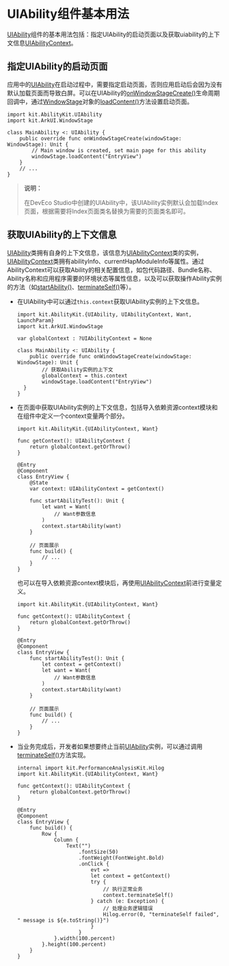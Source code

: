 # UIAbility组件基本用法

[UIAbility](../../../API_Reference/source_zh_cn/apis/AbilityKit/cj-apis-app-ability-ui_ability.md#class-uiability)组件的基本用法包括：指定UIAbility的启动页面以及获取uiability的上下文信息[UIAbilityContext](../../../API_Reference/source_zh_cn/apis/AbilityKit/cj-apis-app-ability-ui_ability.md#class-uiabilitycontext)。

## 指定UIAbility的启动页面

应用中的[UIAbility](../../../API_Reference/source_zh_cn/apis/AbilityKit/cj-apis-app-ability-ui_ability.md#class-uiability)在启动过程中，需要指定启动页面，否则应用启动后会因为没有默认加载页面而导致白屏。可以在UIAbility的[onWindowStageCreate()](../../../API_Reference/source_zh_cn/apis/AbilityKit/cj-apis-app-ability-ui_ability.md#func-onwindowstagecreatewindowstage)生命周期回调中，通过[WindowStage](../../../API_Reference/source_zh_cn/arkui-cj/cj-apis-window.md#class-windowstage)对象的[loadContent()](../../../API_Reference/source_zh_cn/arkui-cj/cj-apis-window.md#class-windowstage)方法设置启动页面。

<!-- compile -->

```cangjie
import kit.AbilityKit.UIAbility
import kit.ArkUI.WindowStage

class MainAbility <: UIAbility {
    public override func onWindowStageCreate(windowStage: WindowStage): Unit {
        // Main window is created, set main page for this ability
        windowStage.loadContent("EntryView")
    }
    // ...
}
```

> **说明：**
>
> 在DevEco Studio中创建的UIAbility中，该UIAbility实例默认会加载Index页面，根据需要将Index页面类名替换为需要的页面类名即可。

## 获取UIAbility的上下文信息

[UIAbility](../../../API_Reference/source_zh_cn/apis/AbilityKit/cj-apis-app-ability-ui_ability.md#class-uiability)类拥有自身的上下文信息，该信息为[UIAbilityContext](../../../API_Reference/source_zh_cn/apis/AbilityKit/cj-apis-app-ability-ui_ability.md#class-uiabilitycontext)类的实例，[UIAbilityContext](../../../API_Reference/source_zh_cn/apis/AbilityKit/cj-apis-app-ability-ui_ability.md#class-uiabilitycontext)类拥有abilityInfo、currentHapModuleInfo等属性。通过AbilityContext可以获取Ability的相关配置信息，如包代码路径、Bundle名称、Ability名称和应用程序需要的环境状态等属性信息，以及可以获取操作Ability实例的方法（如[startAbility()](../../../API_Reference/source_zh_cn/apis/AbilityKit/cj-apis-app-ability-ui_ability.md#func-startabilitywant)、[terminateSelf()](../../../API_Reference/source_zh_cn/apis/AbilityKit/cj-apis-app-ability-ui_ability.md#func-terminateself)等）。

- 在UIAbility中可以通过`this.context`获取UIAbility实例的上下文信息。

  <!-- compile -->

  ```cangjie
  import kit.AbilityKit.{UIAbility, UIAbilityContext, Want, LaunchParam}
  import kit.ArkUI.WindowStage

  var globalContext : ?UIAbilityContext = None

  class MainAbility <: UIAbility {
      public override func onWindowStageCreate(windowStage: WindowStage): Unit {
          // 获取Ability实例的上下文
          globalContext = this.context
          windowStage.loadContent("EntryView")
    }
  }
  ```

- 在页面中获取UIAbility实例的上下文信息，包括导入依赖资源context模块和在组件中定义一个context变量两个部分。

  <!-- compile -->

  ```cangjie
  import kit.AbilityKit.{UIAbilityContext, Want}

  func getContext(): UIAbilityContext {
      return globalContext.getOrThrow()
  }

  @Entry
  @Component
  class EntryView {
      @State
      var context: UIAbilityContext = getContext()

      func startAbilityTest(): Unit {
          let want = Want(
              // Want参数信息
          )
          context.startAbility(want)
      }

      // 页面展示
      func build() {
          // ...
      }
  }
  ```

  也可以在导入依赖资源context模块后，再使用[UIAbilityContext](../../../API_Reference/source_zh_cn/apis/AbilityKit/cj-apis-app-ability-ui_ability.md#class-uiabilitycontext)前进行变量定义。
  
  <!-- compile -->

  ```cangjie
  import kit.AbilityKit.{UIAbilityContext, Want}

  func getContext(): UIAbilityContext {
      return globalContext.getOrThrow()
  }

  @Entry
  @Component
  class EntryView {
      func startAbilityTest(): Unit {
          let context = getContext()
          let want = Want(
              // Want参数信息
          )
          context.startAbility(want)
      }

      // 页面展示
      func build() {
          // ...
      }
  }
  ```

- 当业务完成后，开发者如果想要终止当前[UIAbility](../../../API_Reference/source_zh_cn/apis/AbilityKit/cj-apis-app-ability-ui_ability.md#class-uiability)实例，可以通过调用[terminateSelf()](../../../API_Reference/source_zh_cn/apis/AbilityKit/cj-apis-app-ability-ui_ability.md#func-terminateself)方法实现。

  <!-- compile -->

  ```cangjie
  internal import kit.PerformanceAnalysisKit.Hilog
  import kit.AbilityKit.{UIAbilityContext, Want}

  func getContext(): UIAbilityContext {
      return globalContext.getOrThrow()
  }

  @Entry
  @Component
  class EntryView {
      func build() {
          Row {
              Column {
                  Text("")
                      .fontSize(50)
                      .fontWeight(FontWeight.Bold)
                      .onClick {
                          evt =>
                          let context = getContext()
                          try {
                              // 执行正常业务
                              context.terminateSelf()
                          } catch (e: Exception) {
                              // 处理业务逻辑错误
                              Hilog.error(0, "terminateSelf failed", " message is ${e.toString()}")
                          }
                      }
              }.width(100.percent)
          }.height(100.percent)
      }
  }
  ```
